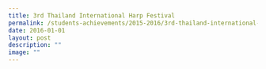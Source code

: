 ```yaml
---
title: 3rd Thailand International Harp Festival
permalink: /students-achievements/2015-2016/3rd-thailand-international-harp-festival/
date: 2016-01-01
layout: post
description: ""
image: ""
---
```

